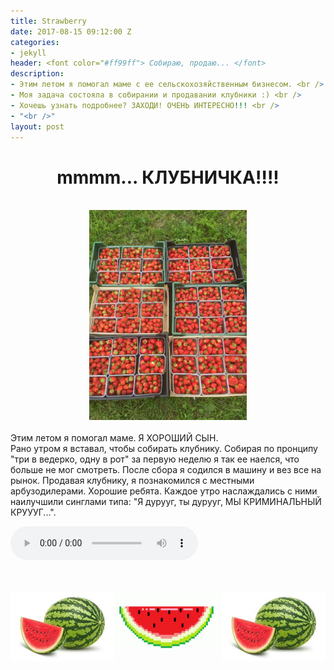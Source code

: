 ```yaml
---
title: Strawberry
date: 2017-08-15 09:12:00 Z
categories:
- jekyll
header: <font color="#ff99ff"> Собираю, продаю... </font>
description:
- Этим летом я помогал маме с ее сельскохозяйственным бизнесом. <br />
- Моя задача состояла в собирании и продавании клубники :) <br />
- Хочешь узнать подробнее? ЗАХОДИ! ОЧЕНЬ ИНТЕРЕСНО!!! <br />
- "<br />"
layout: post
---
```


<center> <h1> mmmm... КЛУБНИЧКА!!!! </h1> </center>
<br />
<center><img src="images/strawberry.jpg" style="width:50%;height:50%;"></center>
<br />
Этим летом я помогал маме. Я ХОРОШИЙ СЫН.<br />
Рано утром я вставал, чтобы собирать клубнику. Собирая по пронципу "три в ведерко, одну в рот" за первую неделю
я так ее наелся, что больше не мог смотреть. После сбора я содился в машину и вез все на рынок. Продавая клубнику, я познакомился с местными
арбузодилерами. Хорошие ребята. Каждое утро наслаждались с ними наилучшили синглами типа: "Я дурууг, ты дурууг, МЫ КРИМИНАЛЬНЫЙ КРУУУГ...".

<p ><audio controls> <source src="uploads/durug.mp3" controls></audio> </p>

<br /><br />
<img src="images/wtmln.jpg" style="width:33%;height:33%; float: left;">
<img src="images/wtmln.gif" style="width:33%;height:33%; float: center;">
<img src="images/wtmln.jpg" style="width:33%;height:33%; float: right;">
<br /><br /><br /><br />




